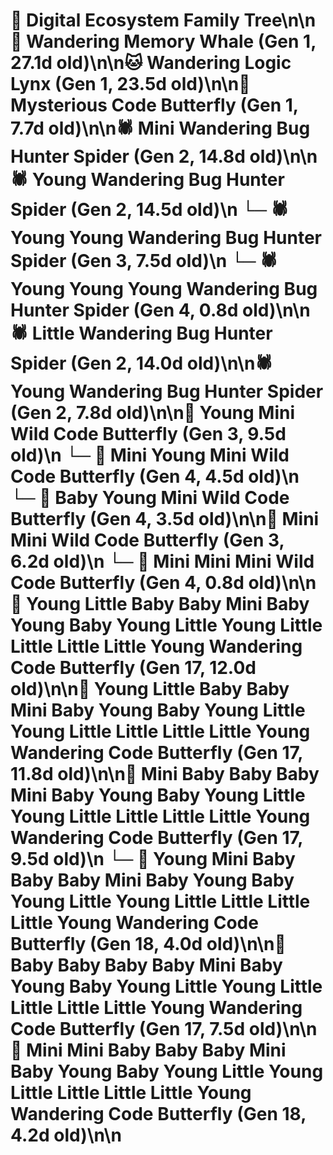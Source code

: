 # 🌳 Digital Ecosystem Family Tree\n\n🐋 Wandering Memory Whale (Gen 1, 27.1d old)\n\n🐱 Wandering Logic Lynx (Gen 1, 23.5d old)\n\n🦋 Mysterious Code Butterfly (Gen 1, 7.7d old)\n\n🕷️ Mini Wandering Bug Hunter Spider (Gen 2, 14.8d old)\n\n🕷️ Young Wandering Bug Hunter Spider (Gen 2, 14.5d old)\n  └─ 🕷️ Young Young Wandering Bug Hunter Spider (Gen 3, 7.5d old)\n    └─ 🕷️ Young Young Young Wandering Bug Hunter Spider (Gen 4, 0.8d old)\n\n🕷️ Little Wandering Bug Hunter Spider (Gen 2, 14.0d old)\n\n🕷️ Young Wandering Bug Hunter Spider (Gen 2, 7.8d old)\n\n🦋 Young Mini Wild Code Butterfly (Gen 3, 9.5d old)\n  └─ 🦋 Mini Young Mini Wild Code Butterfly (Gen 4, 4.5d old)\n  └─ 🦋 Baby Young Mini Wild Code Butterfly (Gen 4, 3.5d old)\n\n🦋 Mini Mini Wild Code Butterfly (Gen 3, 6.2d old)\n  └─ 🦋 Mini Mini Mini Wild Code Butterfly (Gen 4, 0.8d old)\n\n🦋 Young Little Baby Baby Mini Baby Young Baby Young Little Young Little Little Little Little Young Wandering Code Butterfly (Gen 17, 12.0d old)\n\n🦋 Young Little Baby Baby Mini Baby Young Baby Young Little Young Little Little Little Little Young Wandering Code Butterfly (Gen 17, 11.8d old)\n\n🦋 Mini Baby Baby Baby Mini Baby Young Baby Young Little Young Little Little Little Little Young Wandering Code Butterfly (Gen 17, 9.5d old)\n  └─ 🦋 Young Mini Baby Baby Baby Mini Baby Young Baby Young Little Young Little Little Little Little Young Wandering Code Butterfly (Gen 18, 4.0d old)\n\n🦋 Baby Baby Baby Baby Mini Baby Young Baby Young Little Young Little Little Little Little Young Wandering Code Butterfly (Gen 17, 7.5d old)\n\n🦋 Mini Mini Baby Baby Baby Mini Baby Young Baby Young Little Young Little Little Little Little Young Wandering Code Butterfly (Gen 18, 4.2d old)\n\n